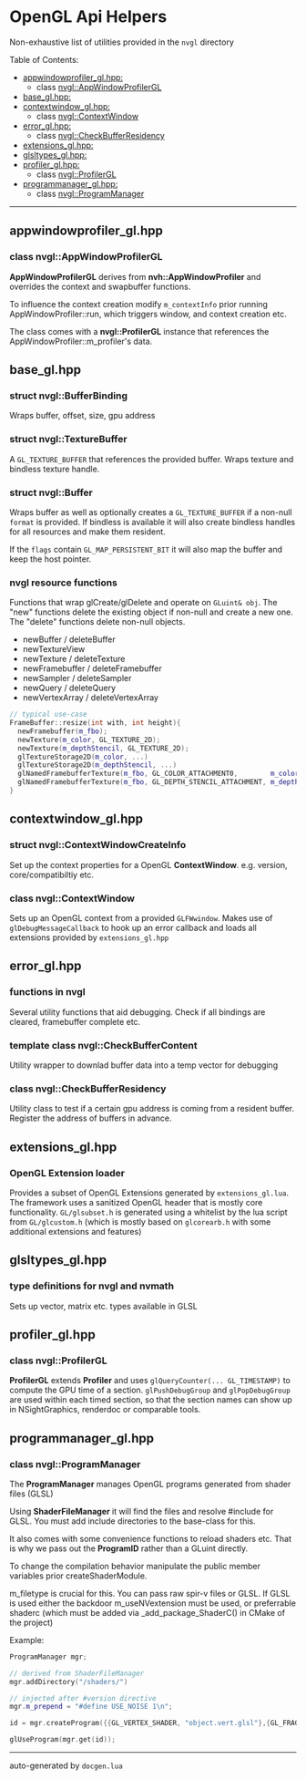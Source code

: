# OpenGL Api Helpers

Non-exhaustive list of utilities provided in the `nvgl` directory

Table of Contents:
- [appwindowprofiler_gl.hpp:](#appwindowprofiler_glhpp)
  - class [nvgl::AppWindowProfilerGL](#class-nvglappwindowprofilergl)
- [base_gl.hpp:](#base_glhpp)
- [contextwindow_gl.hpp:](#contextwindow_glhpp)
  - class [nvgl::ContextWindow](#class-nvglcontextwindow)
- [error_gl.hpp:](#error_glhpp)
  - class [nvgl::CheckBufferResidency](#class-nvglcheckbufferresidency)
- [extensions_gl.hpp:](#extensions_glhpp)
- [glsltypes_gl.hpp:](#glsltypes_glhpp)
- [profiler_gl.hpp:](#profiler_glhpp)
  - class [nvgl::ProfilerGL](#class-nvglprofilergl)
- [programmanager_gl.hpp:](#programmanager_glhpp)
  - class [nvgl::ProgramManager](#class-nvglprogrammanager)

_____

## appwindowprofiler_gl.hpp

### class **nvgl::AppWindowProfilerGL**

**AppWindowProfilerGL** derives from **nvh::AppWindowProfiler**
and overrides the context and swapbuffer functions.

To influence the context creation modify
`m_contextInfo` prior running AppWindowProfiler::run,
which triggers window, and context creation etc.

The class comes with a **nvgl::ProfilerGL** instance that references the 
AppWindowProfiler::m_profiler's data.

## base_gl.hpp

### struct **nvgl::BufferBinding**
Wraps buffer, offset, size, gpu address


### struct **nvgl::TextureBuffer**
A `GL_TEXTURE_BUFFER` that references the provided buffer.
Wraps texture and bindless texture handle.


### struct **nvgl::Buffer**
Wraps buffer as well as optionally creates a `GL_TEXTURE_BUFFER` if
a non-null `format` is provided. If bindless is available it will
also create bindless handles for all resources and make them resident.

If the `flags` contain `GL_MAP_PERSISTENT_BIT` it will also map
the buffer and keep the host pointer.


### nvgl resource functions

Functions that wrap glCreate/glDelete and operate on `GLuint& obj`.
The "new" functions delete the existing object if non-null and create a new one.
The "delete" functions delete non-null objects.

* newBuffer / deleteBuffer
* newTextureView
* newTexture / deleteTexture
* newFramebuffer / deleteFramebuffer
* newSampler / deleteSampler
* newQuery / deleteQuery
* newVertexArray / deleteVertexArray

~~~ C++
// typical use-case
FrameBuffer::resize(int with, int height){
  newFramebuffer(m_fbo);
  newTexture(m_color, GL_TEXTURE_2D);
  newTexture(m_depthStencil, GL_TEXTURE_2D);
  glTextureStorage2D(m_color, ...)
  glTextureStorage2D(m_depthStencil, ...)
  glNamedFramebufferTexture(m_fbo, GL_COLOR_ATTACHMENT0,        m_color, 0);
  glNamedFramebufferTexture(m_fbo, GL_DEPTH_STENCIL_ATTACHMENT, m_depthStencil, 0);
}
~~~

## contextwindow_gl.hpp

### struct **nvgl::ContextWindowCreateInfo**

Set up the context properties for a OpenGL **ContextWindow**.
e.g. version, core/compatibiltiy etc.


### class **nvgl::ContextWindow**

Sets up an OpenGL context from a provided `GLFWwindow`.
Makes use of `glDebugMessageCallback` to hook up an error callback
and loads all extensions provided by `extensions_gl.hpp`

## error_gl.hpp

### functions in nvgl

Several utility functions that aid debugging. Check if all bindings
are cleared, framebuffer complete etc.


### template class **nvgl::CheckBufferContent**
Utility wrapper to downlad buffer data into a temp vector for debugging


### class **nvgl::CheckBufferResidency**
Utility class to test if a certain gpu address is coming from
a resident buffer. Register the address of buffers in advance.

## extensions_gl.hpp

### OpenGL Extension loader

Provides a subset of OpenGL Extensions generated by `extensions_gl.lua`.
The framework uses a sanitized OpenGL header that is mostly core functionality.
`GL/glsubset.h` is generated using a whitelist by the lua script
from `GL/glcustom.h` (which is mostly based on `glcorearb.h` with some
additional extensions and features)

## glsltypes_gl.hpp

### type definitions for nvgl and nvmath
Sets up vector, matrix etc. types available in GLSL

## profiler_gl.hpp

### class **nvgl::ProfilerGL**

**ProfilerGL** extends **Profiler** and uses `glQueryCounter(... GL_TIMESTAMP)`
to compute the GPU time of a section.
`glPushDebugGroup` and `glPopDebugGroup` are used within each timed
section, so that the section names can show up in NSightGraphics,
renderdoc or comparable tools.

## programmanager_gl.hpp

### class **nvgl::ProgramManager**

The **ProgramManager** manages OpenGL programs generated from shader files (GLSL)

Using **ShaderFileManager** it will find the files and resolve #include for GLSL.
You must add include directories to the base-class for this.

It also comes with some convenience functions to reload shaders etc.
That is why we pass out the **ProgramID** rather than a GLuint directly.

To change the compilation behavior manipulate the public member variables
prior createShaderModule.

m_filetype is crucial for this. You can pass raw spir-v files or GLSL.
If GLSL is used either the backdoor m_useNVextension must be used, or
preferrable shaderc (which must be added via _add_package_ShaderC() in CMake of the project)

Example:

``` c++
ProgramManager mgr;

// derived from ShaderFileManager
mgr.addDirectory("/shaders/")

// injected after #version directive
mgr.m_prepend = "#define USE_NOISE 1\n";

id = mgr.createProgram({{GL_VERTEX_SHADER, "object.vert.glsl"},{GL_FRAGMENT_SHADER, "object.frag.glsl"}}):

glUseProgram(mgr.get(id));
```




_____
auto-generated by `docgen.lua`
